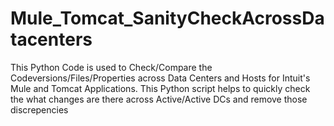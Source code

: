 # Mule_Tomcat_SanityCheckAcrossDatacenters

This Python Code is used to Check/Compare the Codeversions/Files/Properties across Data Centers and Hosts for Intuit's Mule and Tomcat Applications.
This Python script helps to quickly check the what changes are there across Active/Active DCs and remove those discrepencies
